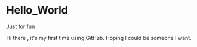 # Hello_World
Just for fun

Hi there , it's my first time using GitHub.
Hoping I could be someone I want.
